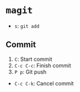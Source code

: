 # `magit`

* `s`: `git add`

## Commit

1. `C`: Start commit
2. `C-c C-c`: Finish commit
3. `P p`: Git push

* `C-c C-k`: Cancel commit
